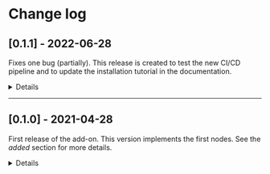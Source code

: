# Change log

## [0.1.1] - 2022-06-28

Fixes one bug (partially). This release is created to test the new CI/CD pipeline
and to update the installation tutorial in the documentation.

<details><summary>Details</summary>

### Fixed

- Error on creating new Bloch Sphere (!34)

</details>

------------------------------------------------------------------------------------------

## [0.1.0] - 2021-04-28

First release of the add-on.
This version implements the first nodes.
See the *added* section for more details.

<details><summary>Details</summary>

### Added

#### Nodes

* **Quantum gates**
  * Single qubit gates
    * Hadamard gate (H)
    * I gate (Id)
    * S gate (S)
    * SDG gate (SDG)
    * T gate (T)
    * TDG gate (TDG)
    * X gate (X)
    * Y gate (Y)
    * Z gate (Z)
  * R gates
    * RX gate (RX)
    * RY gate (RY)
    * RZ gate (RZ)
  * C gates
    * CH gate (CH)
    * CX gate (CX)
    * CY gate (CY)
    * CZ gate (CZ)
    * CCX gate (CCX)
    * CSWAP gate (CSWAP)
  * SWAP gate (SWAP)

* **Quantum circuits initialization**
  * Classical register
  * Quantum register
  * Quantum circuit

* **Outputs**
  * Visualization
    * Bloch sphere
    * Histogram
    * State city (*3D model still WIP*)
  * Circuit output
    * Get count
    * IBM output (*still WIP*)
    * Output state
    * Measure

* **James Wootton [QuantumBlur](https://github.com/qiskit-community/QuantumBlur)**
  * QuantumBlur input
  * QuantumBlur output

* **Numpy complex128**
  * Split complex128

* **Azercoco [2D simulation of Schrödinger equation](https://github.com/Azercoco/Python-2D-Simulation-of-Schrodinger-Equation)**
  * Schrödinger equation simulation

#### Sockets

* Classical register
* Quantum register
* Quantum circuit
* Quantum count
* Numpy long complex (complex128)

#### Visualization

* Bloch sphere
* Histogram

#### UI

* Quantum nodes menu (references all the nodes)
* Quantum nodes panel (references all the nodes, visualization tools and IBM connection)

#### Demo add-on

* Add a new mesh panel
  * Add a new mesh
  * Subdivide a mesh

* Demo panel
  * Select a new target
  * Delete the current target
  * Settings
    * Select axis
    * Select qubit
    * Add a gate (H, X or Y)
  * Visualize the circuit
  * Reset circuits
  * Apply quantum algorithm
  * Duplicate creation
  * Advanced (redirection to the animation nodes editor)
  * 'Need help ?' button
  * 'Creation gallery' button

### Fixed

### Changed

</details>